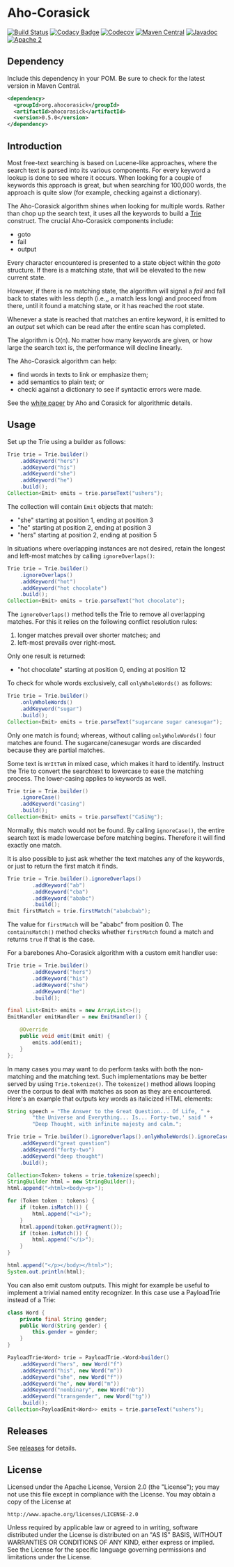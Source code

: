 Aho-Corasick
============

[![Build Status](https://travis-ci.org/robert-bor/aho-corasick.svg?branch=master)](https://travis-ci.org/robert-bor/aho-corasick)
[![Codacy Badge](https://api.codacy.com/project/badge/Grade/0f65bfb641f745a4b301b85d028a4a8d)](https://www.codacy.com/app/bor-robert/aho-corasick)
[![Codecov](https://codecov.io/gh/robert-bor/aho-corasick/branch/master/graph/badge.svg)](https://codecov.io/gh/robert-bor/aho-corasick)
[![Maven Central](https://maven-badges.herokuapp.com/maven-central/org.ahocorasick/ahocorasick/badge.svg)](https://maven-badges.herokuapp.com/maven-central/org.ahocorasick/ahocorasick)
[![Javadoc](https://javadoc-emblem.rhcloud.com/doc/org.ahocorasick/ahocorasick/badge.svg)](http://www.javadoc.io/doc/org.ahocorasick/ahocorasick)
[![Apache 2](http://img.shields.io/badge/license-Apache%202-blue.svg)](http://www.apache.org/licenses/LICENSE-2.0)

Dependency
----------

Include this dependency in your POM. Be sure to check for the latest version in Maven Central.

```xml
<dependency>
  <groupId>org.ahocorasick</groupId>
  <artifactId>ahocorasick</artifactId>
  <version>0.5.0</version>
</dependency>
```

Introduction
------------

Most free-text searching is based on Lucene-like approaches, where the
search text is parsed into its various components. For every keyword a
lookup is done to see where it occurs. When looking for a couple of keywords
this approach is great, but when searching for 100,000 words, the approach
is quite slow (for example, checking against a dictionary).

The Aho-Corasick algorithm shines when looking for multiple words.
Rather than chop up the search text, it uses all the keywords to build
a [Trie](http://en.wikipedia.org/wiki/Trie) construct. The crucial
Aho-Corasick components include:

* goto
* fail
* output

Every character encountered is presented to a state object within the
*goto* structure. If there is a matching state, that will be elevated to
the new current state.

However, if there is no matching state, the algorithm will signal a
*fail* and fall back to states with less depth (i.e.,, a match less long)
and proceed from there, until it found a matching state, or it has reached
the root state.

Whenever a state is reached that matches an entire keyword, it is
emitted to an *output* set which can be read after the entire scan
has completed.

The algorithm is O(n). No matter how many keywords are given, or how large
the search text is, the performance will decline linearly.

The Aho-Corasick algorithm can help:

* find words in texts to link or emphasize them;
* add semantics to plain text; or
* checki against a dictionary to see if syntactic errors were made.

See the [white paper](http://cr.yp.to/bib/1975/aho.pdf) by Aho and
Corasick for algorithmic details.

Usage
-----
Set up the Trie using a builder as follows:

```java
Trie trie = Trie.builder()
    .addKeyword("hers")
    .addKeyword("his")
    .addKeyword("she")
    .addKeyword("he")
    .build();
Collection<Emit> emits = trie.parseText("ushers");
```

The collection will contain `Emit` objects that match:

* "she" starting at position 1, ending at position 3
* "he" starting at position 2, ending at position 3
* "hers" starting at position 2, ending at position 5

In situations where overlapping instances are not desired, retain
the longest and left-most matches by calling `ignoreOverlaps()`:

```java
Trie trie = Trie.builder()
    .ignoreOverlaps()
    .addKeyword("hot")
    .addKeyword("hot chocolate")
    .build();
Collection<Emit> emits = trie.parseText("hot chocolate");
```

The `ignoreOverlaps()` method tells the Trie to remove all overlapping
matches. For this it relies on the following conflict resolution rules:

1. longer matches prevail over shorter matches; and
1. left-most prevails over right-most.

Only one result is returned:

* "hot chocolate" starting at position 0, ending at position 12

To check for whole words exclusively, call `onlyWholeWords()` as follows:

```java
Trie trie = Trie.builder()
    .onlyWholeWords()
    .addKeyword("sugar")
    .build();
Collection<Emit> emits = trie.parseText("sugarcane sugar canesugar");
```

Only one match is found; whereas, without calling `onlyWholeWords()` four
matches are found. The sugarcane/canesugar words are discarded because
they are partial matches.

Some text is `WrItTeN` in mixed case, which makes it hard to identify.
Instruct the Trie to convert the searchtext to lowercase to ease the
matching process. The lower-casing applies to keywords as well.

```java
Trie trie = Trie.builder()
    .ignoreCase()
    .addKeyword("casing")
    .build();
Collection<Emit> emits = trie.parseText("CaSiNg");
```

Normally, this match would not be found. By calling `ignoreCase()`,
the entire search text is made lowercase before matching begins.
Therefore it will find exactly one match.

It is also possible to just ask whether the text matches any of
the keywords, or just to return the first match it finds.

```java
Trie trie = Trie.builder().ignoreOverlaps()
        .addKeyword("ab")
        .addKeyword("cba")
        .addKeyword("ababc")
        .build();
Emit firstMatch = trie.firstMatch("ababcbab");
```

The value for `firstMatch` will be "ababc" from position 0. The
`containsMatch()` method checks whether `firstMatch` found a match and
returns `true` if that is the case.

For a barebones Aho-Corasick algorithm with a custom emit handler use:
 
```java
Trie trie = Trie.builder()
        .addKeyword("hers")
        .addKeyword("his")
        .addKeyword("she")
        .addKeyword("he")
        .build();

final List<Emit> emits = new ArrayList<>();
EmitHandler emitHandler = new EmitHandler() {

    @Override
    public void emit(Emit emit) {
        emits.add(emit);
    }
};
```

In many cases you may want to do perform tasks with both the non-matching
and the matching text. Such implementations may be better served by using
`Trie.tokenize()`. The `tokenize()` method allows looping over the
corpus to deal with matches as soon as they are encountered. Here's an
example that outputs key words as italicized HTML elements:

```java
String speech = "The Answer to the Great Question... Of Life, " +
        "the Universe and Everything... Is... Forty-two,' said " +
        "Deep Thought, with infinite majesty and calm.";

Trie trie = Trie.builder().ignoreOverlaps().onlyWholeWords().ignoreCase()
    .addKeyword("great question")
    .addKeyword("forty-two")
    .addKeyword("deep thought")
    .build();

Collection<Token> tokens = trie.tokenize(speech);
StringBuilder html = new StringBuilder();
html.append("<html><body><p>");

for (Token token : tokens) {
    if (token.isMatch()) {
        html.append("<i>");
    }
    html.append(token.getFragment());
    if (token.isMatch()) {
        html.append("</i>");
    }
}

html.append("</p></body></html>");
System.out.println(html);
```

You can also emit custom outputs. This might for example be useful to implement a trivial named entity 
recognizer. In this case use a PayloadTrie instead of a Trie:

```java
class Word {
    private final String gender;
    public Word(String gender) {
        this.gender = gender;
    }
}

PayloadTrie<Word> trie = PayloadTrie.<Word>builder()
    .addKeyword("hers", new Word("f")
    .addKeyword("his", new Word("m"))
    .addKeyword("she", new Word("f"))
    .addKeyword("he", new Word("m"))
    .addKeyword("nonbinary", new Word("nb"))
    .addKeyword("transgender", new Word("tg"))
    .build();
Collection<PayloadEmit<Word>> emits = trie.parseText("ushers");
```

Releases
--------

See [releases](https://github.com/robert-bor/aho-corasick/releases) for details.

License
-------

   Licensed under the Apache License, Version 2.0 (the "License");
   you may not use this file except in compliance with the License.
   You may obtain a copy of the License at

	http://www.apache.org/licenses/LICENSE-2.0

   Unless required by applicable law or agreed to in writing, software
   distributed under the License is distributed on an "AS IS" BASIS,
   WITHOUT WARRANTIES OR CONDITIONS OF ANY KIND, either express or implied.
   See the License for the specific language governing permissions and
   limitations under the License.

